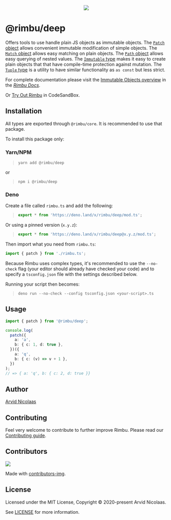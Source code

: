 <p align="center">
    <img src="https://github.com/rimbu-org/rimbu/raw/main/assets/rimbu_logo.svg" />
</p>

# @rimbu/deep

Offers tools to use handle plain JS objects as immutable objects. The [`Patch` object](https://rimbu.org/docs/deep/patch) allows convenient immutable modification of simple objects. The [`Match` object](https://rimbu.org/docs/deep/match) allows easy matching on plain objects. The [`Path` object](https://rimbu.org/docs/deep/path) allows easy querying of nested values. The [`Immutable` type](https://rimbu.org/docs/deep/immutable) makes it easy to create plain objects that that have compile-time protection against mutation. The [`Tuple` type](https://rimbu.org/docs/deep/tuple) is a utility to have similar functionality as `as const` but less strict.

For complete documentation please visit the [Immutable Objects overview](https://rimbu.org/docs/deep/overview) in the _[Rimbu Docs](https://rimbu.org)_.

Or [Try Out Rimbu](https://codesandbox.io/s/github/vitoke/rimbu-sandbox/tree/main?previewwindow=console&view=split&editorsize=65&moduleview=1&module=/src/index.ts) in CodeSandBox.

## Installation

All types are exported through `@rimbu/core`. It is recommended to use that package.

To install this package only:

### Yarn/NPM

> `yarn add @rimbu/deep`

or

> `npm i @rimbu/deep`

### Deno

Create a file called `rimbu.ts` and add the following:

> ```ts
> export * from 'https://deno.land/x/rimbu/deep/mod.ts';
> ```

Or using a pinned version (`x.y.z`):

> ```ts
> export * from 'https://deno.land/x/rimbu/deep@x.y.z/mod.ts';
> ```

Then import what you need from `rimbu.ts`:

```ts
import { patch } from './rimbu.ts';
```

Because Rimbu uses complex types, it's recommended to use the `--no-check` flag (your editor should already have checked your code) and to specify a `tsconfig.json` file with the settings described below.

Running your script then becomes:

> `deno run --no-check --config tsconfig.json <your-script>.ts`

## Usage

```ts
import { patch } from '@rimbu/deep';

console.log(
  patch({
    a: 'a',
    b: { c: 1, d: true },
  })({
    a: 'q',
    b: { c: (v) => v + 1 },
  })
);
// => { a: 'q', b: { c: 2, d: true }}
```

## Author

[Arvid Nicolaas](https://github.com/vitoke)

## Contributing

Feel very welcome to contribute to further improve Rimbu. Please read our [Contributing guide](../../CONTRIBUTING.md).

## Contributors

<img src = "https://contrib.rocks/image?repo=vitoke/iternal"/>

Made with [contributors-img](https://contrib.rocks).

## License

Licensed under the MIT License, Copyright © 2020-present Arvid Nicolaas.

See [LICENSE](./LICENSE) for more information.
